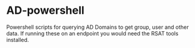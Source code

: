 # AD-powershell
Powershell scripts for querying AD Domains to get group, user and other data. If running these on an endpoint you would need the RSAT tools installed.
